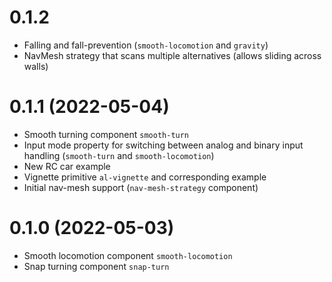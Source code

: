 # 0.1.2
 * Falling and fall-prevention (`smooth-locomotion` and `gravity`)
 * NavMesh strategy that scans multiple alternatives (allows sliding across walls)

# 0.1.1 (2022-05-04)
 * Smooth turning component `smooth-turn`
 * Input mode property for switching between analog and binary input handling (`smooth-turn` and `smooth-locomotion`)
 * New RC car example
 * Vignette primitive `al-vignette` and corresponding example
 * Initial nav-mesh support (`nav-mesh-strategy` component)

# 0.1.0 (2022-05-03)
 * Smooth locomotion component `smooth-locomotion`
 * Snap turning component `snap-turn`